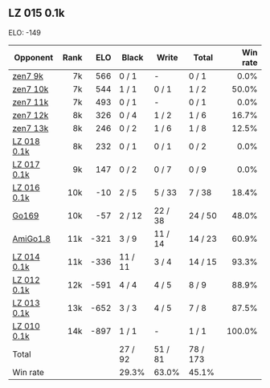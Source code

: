 ## LZ 015 0.1k ##

ELO: -149

Opponent | Rank | ELO | Black | Write | Total | Win rate
---------|-----:|----:|-------|-------|-------|-------:
[zen7 9k](zen7%209k.md) | 7k | 566 | 0 / 1 | - | 0 / 1 | 0.0%
[zen7 10k](zen7%2010k.md) | 7k | 544 | 1 / 1 | 0 / 1 | 1 / 2 | 50.0%
[zen7 11k](zen7%2011k.md) | 7k | 493 | 0 / 1 | - | 0 / 1 | 0.0%
[zen7 12k](zen7%2012k.md) | 8k | 326 | 0 / 4 | 1 / 2 | 1 / 6 | 16.7%
[zen7 13k](zen7%2013k.md) | 8k | 246 | 0 / 2 | 1 / 6 | 1 / 8 | 12.5%
[LZ 018 0.1k](LZ%20018%200.1k.md) | 8k | 232 | 0 / 1 | 0 / 1 | 0 / 2 | 0.0%
[LZ 017 0.1k](LZ%20017%200.1k.md) | 9k | 147 | 0 / 2 | 0 / 7 | 0 / 9 | 0.0%
[LZ 016 0.1k](LZ%20016%200.1k.md) | 10k | -10 | 2 / 5 | 5 / 33 | 7 / 38 | 18.4%
[Go169](Go169.md) | 10k | -57 | 2 / 12 | 22 / 38 | 24 / 50 | 48.0%
[AmiGo1.8](AmiGo1.8.md) | 11k | -321 | 3 / 9 | 11 / 14 | 14 / 23 | 60.9%
[LZ 014 0.1k](LZ%20014%200.1k.md) | 11k | -336 | 11 / 11 | 3 / 4 | 14 / 15 | 93.3%
[LZ 012 0.1k](LZ%20012%200.1k.md) | 12k | -591 | 4 / 4 | 4 / 5 | 8 / 9 | 88.9%
[LZ 013 0.1k](LZ%20013%200.1k.md) | 13k | -652 | 3 / 3 | 4 / 5 | 7 / 8 | 87.5%
[LZ 010 0.1k](LZ%20010%200.1k.md) | 14k | -897 | 1 / 1 | - | 1 / 1 | 100.0%
Total | | | 27 / 92 | 51 / 81 | 78 / 173 | 
Win rate| | | 29.3% | 63.0% | 45.1% | 
